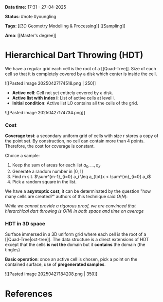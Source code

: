 **Data time:** 17:31 - 27-04-2025

**Status**: #note #youngling 

**Tags:** [[3D Geometry Modelling & Processing]] [[Sampling]]

**Area**: [[Master's degree]]
# Hierarchical Dart Throwing (HDT)

We have a regular grid each cell is the root of a [[Quad-Tree]]. Size of each cell so that it is completely covered by a disk which center is inside the cell.

![[Pasted image 20250427174518.png | 250]]

- **Active cell**: Cell not yet entirely covered by a disk.
- **Active list with index i**: List of active cells at level i.
- **Initial condition**: Active list LO contains all the cells of the grid.

![[Pasted image 20250427174734.png]]

### Cost
**Coverage test**: a secondary uniform grid of cells with size r stores a copy of the point set. By construction, no cell can contain more than 4 points. Therefore, the cost for coverage is constant.

Choice a sample:
1. Keep the sum of areas for each list $a_0, \dots, a_k$
2. Generate a random number in $[0,1]$
3. Find m s.t. $\sum^{m-1}_{i=0} a_i \leq a_{tot}x < \sum^{m}_{i=0} a_i$
4. Pick a random square in the list.

We have a **asyntoptic cost**, it can be determinated by the question "how many cells are created?" authors of this technique said $O(N)$:

*While we cannot provide a rigorous proof, we are convinced that hierarchical dart throwing is O(N) in both space and time on average*

### HDT in 3D space
Surface immersed in a 3D uniform grid where each cell is the root of a [[Quad-Tree|oct-tree]]. The data structure is a direct extensions of HDT except that the cells **is not the** domain but it **contains** the domain (the tingles)

**Basic operation**: once an active cell is chosen, pick a point on the contained surface, use of **pregenerated samples**. 

![[Pasted image 20250427184208.png | 350]]
# References